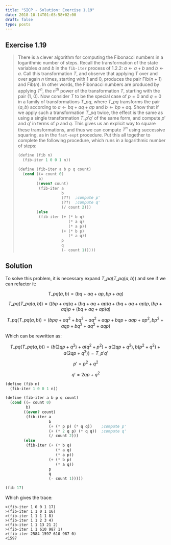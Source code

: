 ```yaml
---
title: "SICP - Solution: Exercise 1.19"
date: 2018-10-14T01:03:58+02:00
draft: false
type: posts
---
```


## Exercise 1.19

> There is a clever algorithm for computing the Fibonacci numbers in a logarithmic number of steps. Recall the transformation of the state variables $a$ and $b$ in the `fib-iter` process of 1.2.2: $a\leftarrow a+b$ and $b\leftarrow a$. Call this transformation $T$, and observe that applying $T$ over and over again $n$ times, starting with 1 and 0, produces the pair ${\text{Fib}(n+1)}$ and ${\text{Fib}(n)}$. In other words, the Fibonacci numbers are produced by applying $T^n$, the $n^{\text{th}}$ power of the transformation $T$, starting with the pair (1, 0). Now consider $T$ to be the special case of ${p=0}$ and ${q=0}$ in a family of transformations $T\_{pq}$, where $T\_{pq}$ transforms the pair ${(a,b)}$ according to $a\leftarrow{bq}+{aq}+{ap}$ and $b\leftarrow{bp}+{aq}$. Show that if we apply such a transformation $T\_{pq}$ twice, the effect is the same as using a single transformation $T\_{p'q'}$ of the same form, and compute $p′$ and $q′$ in terms of $p$ and $q$. This gives us an explicit way to square these transformations, and thus we can compute $T^n$ using successive squaring, as in the `fast-expt` procedure. Put this all together to complete the following procedure, which runs in a logarithmic number of steps:
> 
> ```scheme
> (define (fib n)
>   (fib-iter 1 0 0 1 n))
> 
> (define (fib-iter a b p q count)
>   (cond ((= count 0)
>          b)
>         ((even? count)
>          (fib-iter a
>                    b
>                    ⟨??⟩  ;compute p'
>                    ⟨??⟩  ;compute q'
>                    (/ count 2)))
>         (else
>          (fib-iter (+ (* b q)
>                       (* a q)
>                       (* a p))
>                    (+ (* b p)
>                       (* a q))
>                    p
>                    q
>                    (- count 1)))))
> ```

## Solution

To solve this problem, it is necessary expand $T\_{pq}\left(T\_{pq}(a,b)\right)$ and see if we can refactor it:

$$T\_{pq}(a,b)=(bq+aq+ap, bp+aq)$$

$$T\_{pq}\left(T\_{pq}(a,b)\right)=(\left(bp+aq\right)q+\left(bq+aq+ap\right)q+\left(bq+aq+ap\right)p, \left( bp+aq\right)p+\left(bq+aq+ap\right)q)$$

$$T\_{pq}\left(T\_{pq}(a,b)\right)=(bpq+aq^2+bq^2+aq^2+aqp+bqp+aqp+ap^2, bp^2+aqp+bq^2+aq^2+aqp)$$

Which can be rewritten as:

$$T\_{pq}\left(T\_{pq}(a,b)\right)=(b(2qp+q^2)+a(q^2+p^2)+a(2qp+q^2), b(p^2+q^2)+a(2qp+q^2))=T\_{p'q'}$$

$$p'=p^2+q^2$$

$$q'=2qp+q^2$$

```scheme
(define (fib n)
  (fib-iter 1 0 0 1 n))

(define (fib-iter a b p q count)
  (cond ((= count 0)
         b)
        ((even? count)
         (fib-iter a
                   b
                   (+ (* p p) (* q q))    ;compute p'
                   (+ (* 2 q p) (* q q))  ;compute q'
                   (/ count 2)))
        (else
         (fib-iter (+ (* b q)
                      (* a q)
                      (* a p))
                   (+ (* b p)
                      (* a q))
                   p
                   q
                   (- count 1)))))

(fib 17)
```

Which gives the trace:

```
>(fib-iter 1 0 0 1 17)
>(fib-iter 1 1 0 1 16)
>(fib-iter 1 1 1 1 8)
>(fib-iter 1 1 2 3 4)
>(fib-iter 1 1 13 21 2)
>(fib-iter 1 1 610 987 1)
>(fib-iter 2584 1597 610 987 0)
<1597
```

